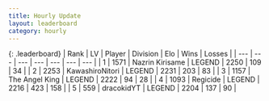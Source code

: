 ```yaml
---
title: Hourly Update
layout: leaderboard
category: hourly
---
```


{: .leaderboard}
| Rank | LV | Player | Division | Elo | Wins | Losses |
| --- | --- | --- | --- | --- | --- | --- |
| <span data-change="0">1</span> | 1571 | <span title="ID: 315148">Nazrin Kirisame</span> | LEGEND | <span data-change="7">2250</span> | <span data-change="2">109</span> | <span data-change="0">34</span> |
| <span data-change="0">2</span> | 2253 | <span title="ID: 164871">KawashiroNitori</span> | LEGEND | <span data-change="0">2231</span> | <span data-change="0">203</span> | <span data-change="0">83</span> |
| <span data-change="0">3</span> | 1157 | <span title="ID: 547162">The Angel King</span> | LEGEND | <span data-change="0">2222</span> | <span data-change="0">94</span> | <span data-change="0">28</span> |
| <span data-change="0">4</span> | 1093 | <span title="ID: 353063">Regicide</span> | LEGEND | <span data-change="0">2216</span> | <span data-change="0">423</span> | <span data-change="0">158</span> |
| <span data-change="0">5</span> | 559 | <span title="ID: 4106">dracokidYT</span> | LEGEND | <span data-change="0">2204</span> | <span data-change="0">137</span> | <span data-change="0">90</span> |